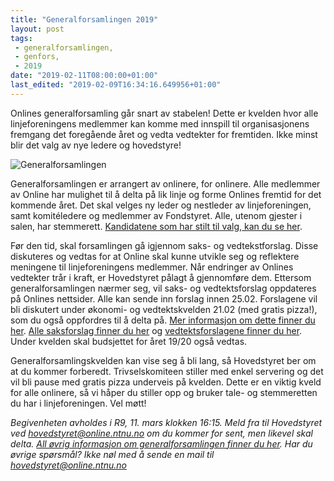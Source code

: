 ```yaml
---
title: "Generalforsamlingen 2019"
layout: post
tags: 
 - generalforsamlingen,
 - genfors,
 - 2019
date: "2019-02-11T08:00:00+01:00"
last_edited: "2019-02-09T16:34:16.649956+01:00"
---
```

Onlines generalforsamling går snart av stabelen! Dette er kvelden hvor alle linjeforeningens medlemmer kan komme med innspill til organisasjonens fremgang det foregående året og vedta vedtekter for fremtiden. Ikke minst blir det valg av nye ledere og hovedstyre!

![Generalforsamlingen](https://online.ntnu.no/media/images/responsive/1cc64505-a4b2-4bc4-9b6b-dd71239acd98.jpeg)

Generalforsamlingen er arrangert av onlinere, for onlinere. Alle medlemmer av Online har mulighet til å delta på lik linje og forme Onlines fremtid for det kommende året. Det skal velges ny leder og nestleder av linjeforeningen, samt komitéledere og medlemmer av Fondstyret. Alle, utenom gjester i salen, har stemmerett. [Kandidatene som har stilt til valg, kan du se her](https://online.ntnu.no/wiki/online/generalforsamlingen/genfors2019/valg).

Før den tid, skal forsamlingen gå igjennom saks- og vedtekstforslag. Disse diskuteres og vedtas for at Online skal kunne utvikle seg og reflektere meningene til linjeforeningens medlemmer. Når endringer av Onlines vedtekter trår i kraft, er Hovedstyret pålagt å gjennomføre dem. Ettersom generalforsamlingen nærmer seg, vil saks- og vedtektsforslag oppdateres på Onlines nettsider. Alle kan sende inn forslag innen 25.02. Forslagene vil bli diskutert under økonomi- og vedtektskvelden 21.02 (med gratis pizza!), som du også oppfordres til å delta på. [Mer informasjon om dette finner du her](https://online.ntnu.no/events/655/okonomi-og-vedtektskveld/). [Alle saksforslag finner du her](https://online.ntnu.no/wiki/online/generalforsamlingen/genfors2019/saksforslag) og [vedtektsforslagene finner du her](https://online.ntnu.no/wiki/online/generalforsamlingen/genfors2019/vedtekstforslag). Under kvelden skal budsjettet for året 19/20 også vedtas.

Generalforsamlingskvelden kan vise seg å bli lang, så Hovedstyret ber om at du kommer forberedt. Trivselskomiteen stiller med enkel servering og det vil bli pause med gratis pizza underveis på kvelden. Dette er en viktig kveld for alle onlinere, så vi håper du stiller opp og bruker tale- og stemmeretten du har i linjeforeningen. Vel møtt!

*Begivenheten avholdes i R9, 11. mars klokken 16:15. Meld fra til Hovedstyret ved hovedstyret@online.ntnu.no om du kommer for sent, men likevel skal delta. [All øvrig informasjon om generalforsamlingen finner du her](https://online.ntnu.no/wiki/online/generalforsamlingen/genfors2019/). Har du øvrige spørsmål? Ikke nøl med å sende en mail til hovedstyret@online.ntnu.no*